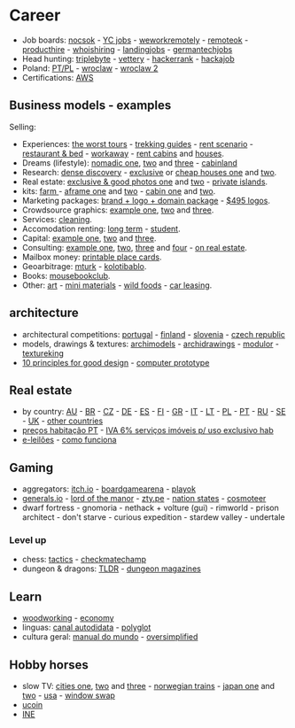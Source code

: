 # Career

- Job boards: [nocsok](https://nocsok.com/) - [YC jobs](www.ycombinator.com/companies) - [weworkremotely](https://weworkremotely.com/) - [remoteok](https://remoteok.io/) - [producthire](https://producthire.net/) - [whoishiring](https://whoishiring.io/) - [landingjobs](https://landing.jobs/) - [germantechjobs](https://germantechjobs.de/) 
- Head hunting: [triplebyte](https://triplebyte.com/) - [vettery](https://www.vettery.com/candidate/tech) - [hackerrank](https://www.hackerrank.com/) - [hackajob](https://hackajob.co/)
- Poland: [PT/PL](http://ppcc.pl) - [wroclaw](https://www.monterail.com/careers) - [wroclaw 2](https://10clouds.com/careers)
- Certifications: [AWS](https://aws.amazon.com/pt/certification/)

## Business models - examples

Selling:

- Experiences: [the worst tours](https://theworsttours.weebly.com/) - [trekking guides](https://andrewskurka.com/) - [rent scenario](https://www.unchartedbooks.com/adventurers-club.php) - [restaurant & bed](https://www.brushlandeatinghouse.com/) - [workaway](https://www.workaway.info/) - [rent cabins](https://www.cabinscape.com/) and [houses](https://www.silentliving.pt/).
- Dreams (lifestyle): [nomadic one](https://www.nomadicmatt.com/), [two](https://sofianaaustralia.com/) and [three](https://craigmod.com/) - [cabinland](https://www.youtube.com/c/Cabinland/videos)
- Research: [dense discovery](https://www.densediscovery.com/) - [exclusive](https://www.wowhaus.co.uk/) or [cheap houses one](https://www.instagram.com/cheapoldhouses/) and [two](https://www.instagram.com/cheapirishhouses/).
- Real estate: [exclusive & good photos one](https://www.fantasticfrank.de/) and [two](https://www.themodernhouse.com/) - [private islands](http://www.vladi-private-islands.de/).
- kits: [farm ](https://farmfromabox.com/) - [aframe one](https://avrame.com/) and [two](https://dubldom.com/eu) - [cabin one](https://buildcover.com/) and [two](https://www.kodasema.com/pt/).
- Marketing packages: [brand + logo + domain package](https://www.brandbucket.com/) - [$495 logos](https://logo.pizza/).
- Crowdsource graphics: [example one](https://www.crowdspring.com/), [two](https://draftss.com/) and [three](https://www.manypixels.co/).
- Services: [cleaning](https://www.maidsinblack.com/).
- Accomodation renting: [long term](https://www.uniplaces.com/) - [student](https://www.studentville.pt/en).
- Capital: [example one](https://shl.vc/), [two](https://www.generalcatalyst.com/) and [three](https://www.tinycapital.com/).
- Consulting: [example one](https://hashref.com/), [two](https://roybarber.com/), [three](https://consulting.joreteg.com/) and [four](www.desktopneo.com) - [on real estate](https://www.zeonamcintyre.com/).
- Mailbox money: [printable place cards](https://www.placecard.me/).
- Geoarbitrage: [mturk](https://www.mturk.com/worker) - [kolotibablo](https://kolotibablo.com/main/home).
- Books: [mousebookclub](https://mousebookclub.com/).
- Other: [art](https://www.zagirovart.com) - [mini materials](https://www.minimaterials.com/) - [wild foods](https://alexandermcnaughton.com/) - [car leasing](https://www.lingscars.com/).

## architecture

- architectural competitions: [portugal](http://encomenda.oasrs.org/concursos) - [finland](https://www.safa.fi/en/architectural-competitions-in-finland/) - [slovenia](https://www.zaps.si/index.php?m_id=natecaji_aktualni) - [czech republic](https://cceamoba.cz/en)
- models, drawings & textures: [archimodels](https://archimodels.tumblr.com/) - [archidrawings](https://archidrawings.tumblr.com/) - [modulor](https://www.modulor.de/en/) - [textureking](https://www.textureking.com/)
- [10 principles for good design](https://www.vitsoe.com/gb/about/good-design) - [computer prototype](https://habr.com/en/post/437912/)

## Real estate

- by country: [AU](https://www.realestate.com.au/buy) - [BR](https://www.zapimoveis.com.br/) - [CZ](https://www.sreality.cz/) - [DE](https://www.immobilienscout24.de/) - [ES](https://www.idealista.com/) - [FI](https://www.etuovi.com/) - [GR](https://en.spitogatos.gr/) - [IT](https://www.idealista.it/) - [LT](https://www.remax.lt/) - [PL](https://www.otodom.pl/) - [PT](https://www.idealista.pt/) - [RU](https://www.cian.ru/) - [SE](https://www.hemnet.se/) - [UK](https://www.rightmove.co.uk/) - [other countries](https://www.similarweb.com/pt/top-websites/category/business-and-consumer-services/real-estate/)
- [preços habitação PT](https://www.idealista.pt/media/relatorios-preco-habitacao/) - [IVA 6% serviços imóveis p/ uso exclusivo hab](https://www.idealista.pt/news/financas/fiscalidade/2019/10/03/41051-iva-de-6-em-obras-apenas-para-imoveis-destinados-a-habitacao-esclarece-fisco)
- [e-leilões](https://e-leiloes.pt/) - [como funciona](https://www.economias.pt/e-leiloes/)

## Gaming

- aggregators: [itch.io](https://itch.io/) - [boardgamearena](https://pt.boardgamearena.com/) - [playok](https://www.playok.com/)
- [generals.io](http://generals.io/) - [lord of the manor](http://www.lordofthemanor.io/) - [zty.pe](https://zty.pe/) - [nation states](https://www.nationstates.net/) - [cosmoteer](https://cosmoteer.net)
- dwarf fortress - gnomoria - nethack + volture (gui) - rimworld - prison architect - don't starve - curious expedition - stardew valley - undertale

### Level up

- chess: [tactics](https://www.chesstactics.org/) - [checkmatechamp](https://www.checkmatechamp.net/)
- dungeon & dragons: [TLDR](https://github.com/miserlou/dnd-tldr) - [dungeon magazines](https://archive.org/details/dungeonmagazine?sort=titleSorter)

## Learn

- [woodworking](https://www.youtube.com/c/ChrisSalomone1/videos) - [economy](https://www.core-econ.org/the-economy/book/text/0-3-contents.html)
- linguas: [canal autodidata](https://www.youtube.com/c/CanalAutodidatagh/playlists?view=1) - [polyglot](https://www.youtube.com/user/poliglotta80/videos)
- cultura geral: [manual do mundo](https://www.youtube.com/user/iberethenorio/videos) - [oversimplified](https://www.youtube.com/c/OverSimplified/videos)

## Hobby horses

- slow TV: [cities one](https://www.youtube.com/channel/UCBcVQr-07MH-p9e2kRTdB3A/videos), [two](https://www.youtube.com/channel/UCQ-JKqNo_T0yoeDZff1y7Kw/videos) and [three](https://www.youtube.com/c/keeezi/videos) - [norwegian trains](https://www.youtube.com/c/RailCowGirl/videos) - [japan one](https://www.youtube.com/c/Rambalac/videos) and [two](https://www.youtube.com/c/lylehsaxon/videos) - [usa](https://www.youtube.com/c/ActionKid/videos) - [window swap](https://window-swap.com)
- [ucoin](https://en.ucoin.net/)
- [INE](https://www.ine.pt/)